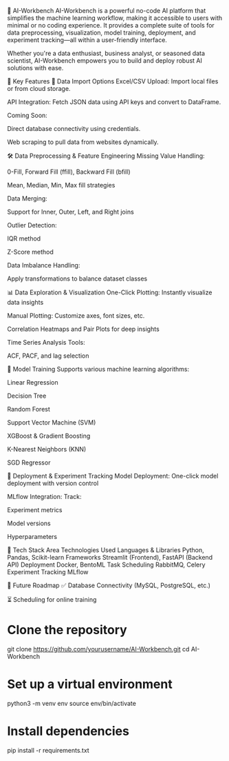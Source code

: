 🚀 AI-Workbench
AI-Workbench is a powerful no-code AI platform that simplifies the machine learning workflow, making it accessible to users with minimal or no coding experience. It provides a complete suite of tools for data preprocessing, visualization, model training, deployment, and experiment tracking—all within a user-friendly interface.

Whether you're a data enthusiast, business analyst, or seasoned data scientist, AI-Workbench empowers you to build and deploy robust AI solutions with ease.

🌟 Key Features
📁 Data Import Options
Excel/CSV Upload: Import local files or from cloud storage.

API Integration: Fetch JSON data using API keys and convert to DataFrame.

Coming Soon:

Direct database connectivity using credentials.

Web scraping to pull data from websites dynamically.


🛠️ Data Preprocessing & Feature Engineering
Missing Value Handling:

0-Fill, Forward Fill (ffill), Backward Fill (bfill)

Mean, Median, Min, Max fill strategies

Data Merging:

Support for Inner, Outer, Left, and Right joins

Outlier Detection:

IQR method

Z-Score method

Data Imbalance Handling:

Apply transformations to balance dataset classes


📊 Data Exploration & Visualization
One-Click Plotting: Instantly visualize data insights

Manual Plotting: Customize axes, font sizes, etc.

Correlation Heatmaps and Pair Plots for deep insights

Time Series Analysis Tools:

ACF, PACF, and lag selection


🤖 Model Training
Supports various machine learning algorithms:

Linear Regression

Decision Tree

Random Forest

Support Vector Machine (SVM)

XGBoost & Gradient Boosting

K-Nearest Neighbors (KNN)

SGD Regressor


🚀 Deployment & Experiment Tracking
Model Deployment: One-click model deployment with version control

MLflow Integration: Track:

Experiment metrics

Model versions

Hyperparameters


🧰 Tech Stack
Area	Technologies Used
Languages & Libraries	Python, Pandas, Scikit-learn
Frameworks	Streamlit (Frontend), FastAPI (Backend API)
Deployment	Docker, BentoML
Task Scheduling	RabbitMQ, Celery
Experiment Tracking	MLflow

🔮 Future Roadmap
✅ Database Connectivity (MySQL, PostgreSQL, etc.)

⏳ Scheduling for online training 

# Clone the repository
git clone https://github.com/yourusername/AI-Workbench.git
cd AI-Workbench

# Set up a virtual environment
python3 -m venv env
source env/bin/activate

# Install dependencies
pip install -r requirements.txt







